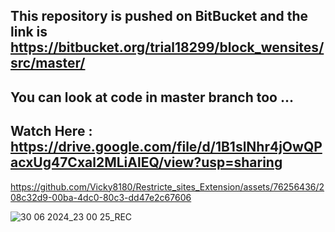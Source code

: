 ## This repository is pushed on BitBucket and the link is https://bitbucket.org/trial18299/block_wensites/src/master/

## You can look at code in master branch too ...

## Watch Here : https://drive.google.com/file/d/1B1slNhr4jOwQPacxUg47Cxal2MLiAlEQ/view?usp=sharing


https://github.com/Vicky8180/Restricte_sites_Extension/assets/76256436/208c32d9-00ba-4dc0-80c3-dd47e2c67606


![30 06 2024_23 00 25_REC](https://github.com/Vicky8180/Restricte_sites_Extension/assets/76256436/22c7d3ce-ac30-42c7-b1a1-dc6a5c3a85fb)




